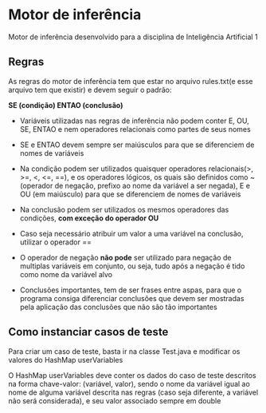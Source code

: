 # Motor de inferência

Motor de inferência desenvolvido para a disciplina de Inteligência Artificial 1

## Regras
As regras do motor de inferência tem que estar no arquivo rules.txt(e esse arquivo tem que existir) e devem seguir o padrão:

**SE (condição) ENTAO (conclusão)**

- Variáveis utilizadas nas regras de inferência não podem conter E, OU, SE, ENTAO e nem operadores relacionais como partes de seus nomes

- SE e ENTAO devem sempre ser maiúsculos para que se diferenciem de nomes de variáveis

- Na condição podem ser utilizados quaisquer operadores relacionais(>, >=, <, <=, ==), e os operadores lógicos, os quais são definidos como ~(operador de negação, prefixo ao nome da variável a ser negada), E e OU (em maiúsculo) para que se diferenciem de nomes de variáveis

- Na conclusão podem ser utilizados os mesmos operadores das condições, **com exceção do operador OU**

- Caso seja necessário atribuir um valor a uma variável na conclusão, utilizar o operador ==

- O operador de negação **não pode** ser utilizado para negação de multiplas variáveis em conjunto, ou seja, tudo após a negação é tido como nome da variável alvo

- Conclusões importantes, tem de ser frases entre aspas, para que o programa consiga diferenciar conclusões que devem ser mostradas pela aplicação das conclusões que não são tão importantes

## Como instanciar casos de teste
Para criar um caso de teste, basta ir na classe Test.java e modificar os valores do HashMap userVariables

O HashMap userVariables deve conter os dados do caso de teste descritos na forma chave-valor: (variável, valor), sendo o nome da variável igual ao nome de alguma variável descrita nas regras (caso seja diferente, a variável não será considerada), e seu valor associado sempre em double
